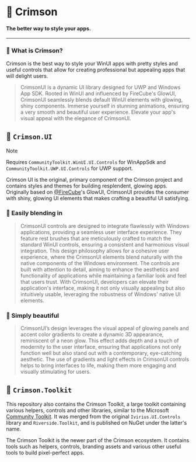 # 🧰 Crimson

#### The better way to style your apps.

---

### 🤔 What is Crimson?

Crimson is the best way to style your WinUI apps with pretty styles and useful controls that allow for creating professional but appealing apps that will delight users.

> CrimsonUI is a dynamic UI library designed for UWP and Windows App SDK. Rooted in WinUI and influenced by FireCube's GlowUI, CrimsonUI seamlessly blends default WinUI elements with glowing, shiny components. Immerse yourself in stunning animations, ensuring a very smooth and beautiful user experience. Elevate your app's visual appeal with the elegance of CrimsonUI.

## 🎨 `Crimson.UI`

> [!NOTE]
> Requires `CommunityToolkit.WinUI.UI.Controls` for WinAppSdk and `CommunityToolkit.UWP.UI.Controls` for UWP support.

Crimson UI is the original, primary component of the Crimson project and contains styles and themes for building resplendent, glowing apps.
Originally based on [@FireCube](https://github.com/firecubestudios)'s GlowUI, CrimsonUI provides the consumer with shiny, glowing UI elements that makes crafting a beautiful UI satisfying.

### 🔳 Easily blending in

> CrimsonUI controls are designed to integrate flawlessly with Windows applications, providing a seamless user interface experience. They feature rest brushes that are meticulously crafted to match the standard WinUI controls, ensuring a consistent and harmonious visual integration. This design philosophy allows for a cohesive user experience, where the CrimsonUI elements blend naturally with the native components of the Windows environment. The controls are built with attention to detail, aiming to enhance the aesthetics and functionality of applications while maintaining a familiar look and feel that users trust. With CrimsonUI, developers can elevate their application's interface, making it not only visually appealing but also intuitively usable, leveraging the robustness of Windows' native UI elements.

### 🌠 Simply beautiful

> CrimsonUI’s design leverages the visual appeal of glowing panels and accent color gradients to create a dynamic 3D appearance, reminiscent of a neon glow. This effect adds depth and a touch of modernity to the user interface, ensuring that applications not only function well but also stand out with a contemporary, eye-catching aesthetic. The use of gradients and light effects in CrimsonUI controls helps to bring interfaces to life, making them more engaging and visually stimulating for users.

## 🧰 `Crimson.Toolkit`

This repository also contains the Crimson Toolkit, a large toolkit containing various helpers, controls and other libraries, similar to the Microsoft [Community Toolkit](https://github.com/CommunityToolkit). It was merged from the original `Ivirius.UI.Controls` library and `Riverside.Toolkit`, and is published on NuGet under the latter's name.

The Crimson Toolkit is the newer part of the Crimson ecosystem. It contains tools such as helpers, controls, branding assets and various other useful tools to build pixel-perfect apps.
